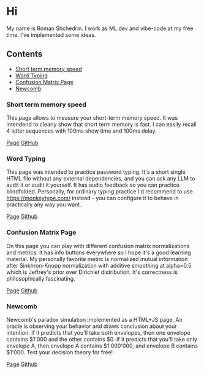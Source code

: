 # Hi
My name is Roman Shchedrin. I work as ML dev and vibe-code at my free time. I've implemented some ideas.

## Contents
- [Short term memory speed](#Short-term-memory-speed)
- [Word Typing](#word-typing)
- [Confusion Matrix Page](#confusion-matrix-page)
- [Newcomb](#newcomb)

<!-- <details>
<summary>short_term_memory_speed</summary> -->

### Short term memory speed
This page allows to measure your short-term memory speed. It was intendend to clearly show that short term memory is fast. I can easily recall 4 letter sequences with 100ms show time and 100ms delay.

[Page](https://rashchedrin.github.io/short_term_memory_speed/)
[GitHub](https://github.com/rashchedrin/short_term_memory_speed)

<!-- </details> -->

<!-- <details>
<summary>Word Typing</summary> -->

### Word Typing
This page was intended to practice password typing. It's a short single HTML file without any external dependencies, and you can ask any LLM to audit it or audit it yourself. It has audio feedback so you can practice blindfolded. Personally, for ordinary typing practice I'd recommend to use https://monkeytype.com/ instead - you can configure it to behave in practically any way you want.

[Page](https://rashchedrin.github.io/word_typing/)
[Github](https://github.com/rashchedrin/word_typing)

<!-- </details> -->

<!-- <details> -->
<!-- <summary>Confusion Matrix Page</summary> -->

### Confusion Matrix Page
On this page you can play with different confusion matrix normalizations and metrics. It has info buttons everywhere so I hope it's a good learning material. My personally favorite metric is normalized mutual information after Sinkhron-Knopp normalization with additive smoothing at alpha=0.5 which is Jeffrey's prior over Dirichlet distribution. It's correctness is philosophically fascinating.

[Page](https://rashchedrin.github.io/confusion_matrix_page/)
[Github](https://github.com/rashchedrin/confusion_matrix_page)

<!-- </details> -->

<!-- <details> -->
<!-- <summary>newcomb</summary> -->

### Newcomb
Newcomb's paradox simulation implemented as a HTML+JS page. An oracle is observing your behavior and draws conclusion about your intention. If it predicts that you'll take both envelopes, then one envelope contains $1'000 and the other contains $0. If it predicts that you'll take only envelope A, then envelope A contains $1'000'000, and envelope B contains $1'000. Test your decision theory for free!

[Page](https://rashchedrin.github.io/newcomb/)
[Github](https://github.com/rashchedrin/newcomb)

<!-- </details> -->